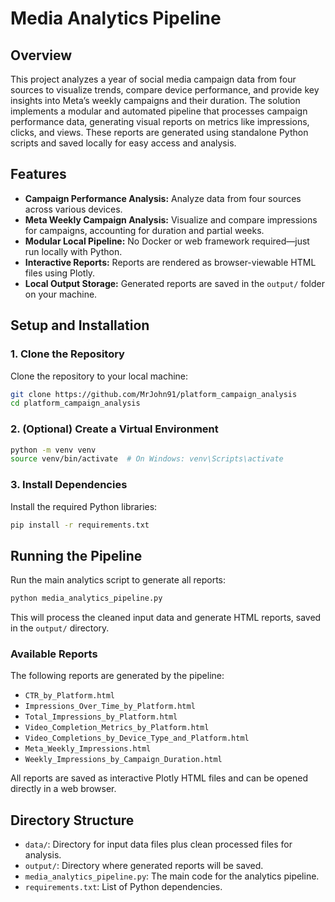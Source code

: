 # Media Analytics Pipeline

## Overview

This project analyzes a year of social media campaign data from four sources to visualize trends, compare device performance, and provide key insights into Meta’s weekly campaigns and their duration. The solution implements a modular and automated pipeline that processes campaign performance data, generating visual reports on metrics like impressions, clicks, and views. These reports are generated using standalone Python scripts and saved locally for easy access and analysis.

## Features

- **Campaign Performance Analysis:** Analyze data from four sources across various devices.
- **Meta Weekly Campaign Analysis:** Visualize and compare impressions for campaigns, accounting for duration and partial weeks.
- **Modular Local Pipeline:** No Docker or web framework required—just run locally with Python.
- **Interactive Reports:** Reports are rendered as browser-viewable HTML files using Plotly.
- **Local Output Storage:** Generated reports are saved in the `output/` folder on your machine.

## Setup and Installation

### 1. Clone the Repository

Clone the repository to your local machine:

```bash
git clone https://github.com/MrJohn91/platform_campaign_analysis
cd platform_campaign_analysis
````

### 2. (Optional) Create a Virtual Environment

```bash
python -m venv venv
source venv/bin/activate  # On Windows: venv\Scripts\activate
```

### 3. Install Dependencies

Install the required Python libraries:

```bash
pip install -r requirements.txt
```

## Running the Pipeline

Run the main analytics script to generate all reports:

```bash
python media_analytics_pipeline.py
```

This will process the cleaned input data and generate HTML reports, saved in the `output/` directory.

### Available Reports

The following reports are generated by the pipeline:

* `CTR_by_Platform.html`
* `Impressions_Over_Time_by_Platform.html`
* `Total_Impressions_by_Platform.html`
* `Video_Completion_Metrics_by_Platform.html`
* `Video_Completions_by_Device_Type_and_Platform.html`
* `Meta_Weekly_Impressions.html`
* `Weekly_Impressions_by_Campaign_Duration.html`

All reports are saved as interactive Plotly HTML files and can be opened directly in a web browser.

## Directory Structure

* `data/`: Directory for input data files plus clean processed files for analysis.
* `output/`: Directory where generated reports will be saved.
* `media_analytics_pipeline.py`: The main code for the analytics pipeline.
* `requirements.txt`: List of Python dependencies.

